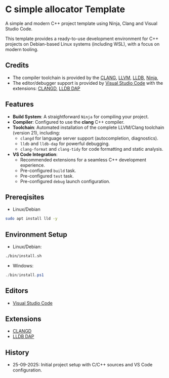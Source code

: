 # C simple allocator Template 

A simple and modern C++ project template using Ninja, Clang and Visual Studio Code.

This template provides a ready-to-use development environment for C++ projects on Debian-based Linux systems (including WSL), with a focus on modern tooling.
## Credits

*   The compiler toolchain is provided by the [CLANG](https://clang.llvm.org/), [LLVM](https://llvm.org/), [LLDB](https://lldb.llvm.org), [Ninja](https://ninja-build.org/), 
*   The editor/debugger support is provided by [Visual Studio Code](https://code.visualstudio.com/) with the extensions: [CLANGD](https://marketplace.visualstudio.com/items?itemName=llvm-vs-code-extensions.vscode-clangd), [LLDB DAP](https://marketplace.visualstudio.com/items?itemName=llvm-vs-code-extensions.lldb-dap)


## Features

*   **Build System**: A straightforward `Ninja` for compiling your project.
*   **Compiler**: Configured to use the **clang** C++ compiler.
*   **Toolchain**: Automated installation of the complete LLVM/Clang toolchain (version 21), including:
    *   `clangd` for language server support (autocompletion, diagnostics).
    *   `lldb` and `lldb-dap` for powerful debugging.
    *   `clang-format` and `clang-tidy` for code formatting and static analysis.
*   **VS Code Integration**:
    *   Recommended extensions for a seamless C++ development experience.
    *   Pre-configured `build` task.
    *   Pre-configured `test` task.
    *   Pre-configured `debug` launch configuration.

## Prereqisites

- Linux/Debian
```bash
sudo apt install lld -y
```
## Environment Setup

- Linux/Debian:
```bash
./bin/install.sh
```

- Windows:
```powershell
./bin/install.ps1
```
## Editors

* [Visual Studio Code](https://code.visualstudio.com/)

## Extensions

*  [CLANGD](https://marketplace.visualstudio.com/items?itemName=llvm-vs-code-extensions.vscode-clangd)
*  [LLDB DAP](https://marketplace.visualstudio.com/items?itemName=llvm-vs-code-extensions.lldb-dap)

## History

*  25-09-2025: Initial project setup with C/C++ sources and VS Code configuration.
